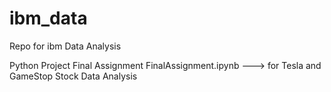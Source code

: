 # ibm_data
Repo for ibm Data Analysis 

Python Project Final Assignment 
FinalAssignment.ipynb ---> for Tesla and GameStop Stock Data Analysis
